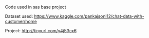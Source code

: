 Code used in sas base project

Dataset used: https://www.kaggle.com/pankajsoni12/chat-data-with-customer/home

Project: http://tinyurl.com/y4j53cx6
